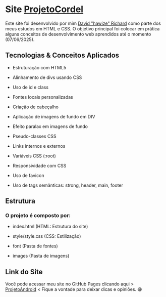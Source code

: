 # Site [ProjetoCordel](https://davidrichardhw.github.io/ProjetoCordel/)

Este site foi desenvolvido por mim [David "hawize" Richard](https://github.com/davidrichardhw) como parte dos meus estudos em HTML e CSS. O objetivo principal foi colocar em prática alguns conceitos de desenvolvimento web aprendidos até o momento (07/06/2025).


## Tecnologias & Conceitos Aplicados

- Estruturação com HTML5

- Alinhamento de divs usando CSS

- Uso de id e class

- Fontes locais personalizadas

- Criação de cabeçalho

- Aplicação de imagens de fundo em DIV

- Efeito paralax em imagens de fundo

- Pseudo-classes CSS 

- Links internos e externos

- Variáveis CSS (:root)

- Responsividade com CSS

- Uso de favicon

- Uso de tags semânticas: strong, header, main, footer


## Estrutura

### O projeto é composto por:

- index.html (HTML: Estrutura do site)

- style/style.css (CSS: Estilização)

- font (Pasta de fontes)

- images (Pasta de imagens)


## Link do Site

Você pode acessar meu site no GitHub Pages clicando aqui > [ProjetoAndroid](https://davidrichardhw.github.io/ProjetoCordel/) < Fique a vontade para deixar dicas e opiniões. 😁